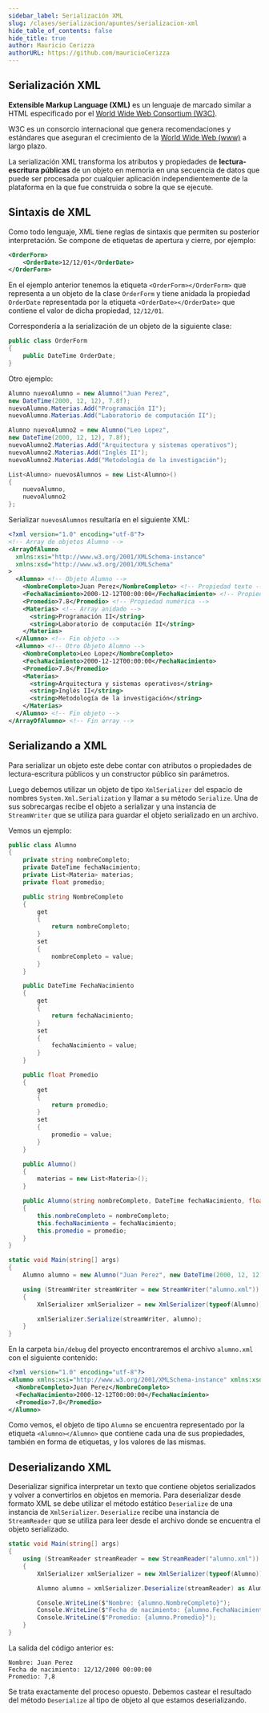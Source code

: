 ```yaml
---
sidebar_label: Serialización XML
slug: /clases/serializacion/apuntes/serializacion-xml
hide_table_of_contents: false
hide_title: true
author: Mauricio Cerizza
authorURL: https://github.com/mauricioCerizza
---
```

## Serialización XML
**Extensible Markup Language (XML)** es un lenguaje de marcado similar a HTML especificado por el [World Wide Web Consortium (W3C)](https://www.w3.org/TR/xml/).

W3C es un consorcio internacional que genera recomendaciones y estándares que aseguran el crecimiento de la [World Wide Web (www)](https://developer.mozilla.org/es/docs/Glossary/World_Wide_Web) a largo plazo. 

La serialización XML transforma los atributos y propiedades de **lectura-escritura públicas** de un objeto en memoria en una secuencia de datos que puede ser procesada por cualquier aplicación independientemente de la plataforma en la que fue construida o sobre la que se ejecute. 

## Sintaxis de XML
Como todo lenguaje, XML tiene reglas de sintaxis que permiten su posterior interpretación. Se compone de etiquetas de apertura y cierre, por ejemplo:

```xml
<OrderForm>
    <OrderDate>12/12/01</OrderDate>
</OrderForm>
``` 

En el ejemplo anterior tenemos la etiqueta `<OrderForm></OrderForm>` que representa a un objeto de la clase `OrderForm` y tiene anidada la propiedad `OrderDate` representada por la etiqueta `<OrderDate></OrderDate>` que contiene el valor de dicha propiedad, `12/12/01`.

Correspondería a la serialización de un objeto de la siguiente clase:

```csharp
public class OrderForm
{
    public DateTime OrderDate;
}
```

Otro ejemplo:

```csharp
Alumno nuevoAlumno = new Alumno("Juan Perez", 
new DateTime(2000, 12, 12), 7.8f);
nuevoAlumno.Materias.Add("Programación II");
nuevoAlumno.Materias.Add("Laboratorio de computación II");

Alumno nuevoAlumno2 = new Alumno("Leo Lopez", 
new DateTime(2000, 12, 12), 7.8f);
nuevoAlumno2.Materias.Add("Arquitectura y sistemas operativos");
nuevoAlumno2.Materias.Add("Inglés II");
nuevoAlumno2.Materias.Add("Metodología de la investigación");

List<Alumno> nuevosAlumnos = new List<Alumno>()
{
    nuevoAlumno,
    nuevoAlumno2
};
```

Serializar `nuevosAlumnos` resultaría en el siguiente XML:

```xml
<?xml version="1.0" encoding="utf-8"?>
<!-- Array de objetos Alumno -->
<ArrayOfAlumno 
  xmlns:xsi="http://www.w3.org/2001/XMLSchema-instance" 
  xmlns:xsd="http://www.w3.org/2001/XMLSchema"
>
  <Alumno> <!-- Objeto Alumno -->
    <NombreCompleto>Juan Perez</NombreCompleto> <!-- Propiedad texto -->
    <FechaNacimiento>2000-12-12T00:00:00</FechaNacimiento> <!-- Propiedad fecha -->
    <Promedio>7.8</Promedio> <!-- Propiedad numérica -->
    <Materias> <!-- Array anidado -->
      <string>Programación II</string>
      <string>Laboratorio de computación II</string>
    </Materias>
  </Alumno> <!-- Fin objeto -->
  <Alumno> <!-- Otro Objeto Alumno -->
    <NombreCompleto>Leo Lopez</NombreCompleto>
    <FechaNacimiento>2000-12-12T00:00:00</FechaNacimiento>
    <Promedio>7.8</Promedio>
    <Materias>
      <string>Arquitectura y sistemas operativos</string>
      <string>Inglés II</string>
      <string>Metodología de la investigación</string>
    </Materias>
  </Alumno> <!-- Fin objeto -->
</ArrayOfAlumno> <!-- Fin array -->
```

## Serializando a XML
Para serializar un objeto este debe contar con atributos o propiedades de lectura-escritura públicos y un constructor público sin parámetros. 

Luego debemos utilizar un objeto de tipo `XmlSerializer` del espacio de nombres `System.Xml.Serialization` y llamar a su método `Serialize`. Una de sus sobrecargas recibe el objeto a serializar y una instancia de `StreamWriter` que se utiliza para guardar el objeto serializado en un archivo.

Vemos un ejemplo:

```csharp
public class Alumno
{
    private string nombreCompleto;
    private DateTime fechaNacimiento;
    private List<Materia> materias;
    private float promedio;

    public string NombreCompleto
    {
        get
        {
            return nombreCompleto;
        }
        set
        {
            nombreCompleto = value;
        }
    }

    public DateTime FechaNacimiento
    {
        get
        {
            return fechaNacimiento;
        }
        set
        {
            fechaNacimiento = value;
        }
    }

    public float Promedio
    {
        get
        {
            return promedio;
        }
        set
        {
            promedio = value;
        }
    }

    public Alumno()
    {
        materias = new List<Materia>();
    }

    public Alumno(string nombreCompleto, DateTime fechaNacimiento, float promedio) :this()
    {
        this.nombreCompleto = nombreCompleto;
        this.fechaNacimiento = fechaNacimiento;
        this.promedio = promedio;
    }
}
```

```csharp
static void Main(string[] args)
{
    Alumno alumno = new Alumno("Juan Perez", new DateTime(2000, 12, 12), 7.8f);

    using (StreamWriter streamWriter = new StreamWriter("alumno.xml"))
    { 
        XmlSerializer xmlSerializer = new XmlSerializer(typeof(Alumno));

        xmlSerializer.Serialize(streamWriter, alumno);
    }
}
```

En la carpeta `bin/debug` del proyecto encontraremos el archivo `alumno.xml` con el siguiente contenido:

```xml
<?xml version="1.0" encoding="utf-8"?>
<Alumno xmlns:xsi="http://www.w3.org/2001/XMLSchema-instance" xmlns:xsd="http://www.w3.org/2001/XMLSchema">
  <NombreCompleto>Juan Perez</NombreCompleto>
  <FechaNacimiento>2000-12-12T00:00:00</FechaNacimiento>
  <Promedio>7.8</Promedio>
</Alumno>
```

Como vemos, el objeto de tipo `Alumno` se encuentra representado por la etiqueta `<Alumno></Alumno>` que contiene cada una de sus propiedades, también en forma de etiquetas, y los valores de las mismas. 

## Deserializando XML
Deserializar significa interpretar un texto que contiene objetos serializados y volver a convertirlos en objetos en memoria. Para deserializar desde formato XML se debe utilizar el método estático `Deserialize` de una instancia de `XmlSerializer`. `Deserialize` recibe una instancia de `StreamReader` que se utiliza para leer desde el archivo donde se encuentra el objeto serializado.

```csharp
static void Main(string[] args)
{
    using (StreamReader streamReader = new StreamReader("alumno.xml"))
    {
        XmlSerializer xmlSerializer = new XmlSerializer(typeof(Alumno));

        Alumno alumno = xmlSerializer.Deserialize(streamReader) as Alumno;

        Console.WriteLine($"Nombre: {alumno.NombreCompleto}");
        Console.WriteLine($"Fecha de nacimiento: {alumno.FechaNacimiento}");
        Console.WriteLine($"Promedio: {alumno.Promedio}");
    }
}
```

La salida del código anterior es:

```
Nombre: Juan Perez
Fecha de nacimiento: 12/12/2000 00:00:00
Promedio: 7,8
```

Se trata exactamente del proceso opuesto. Debemos castear el resultado del método `Deserialize` al tipo de objeto al que estamos deserializando. 